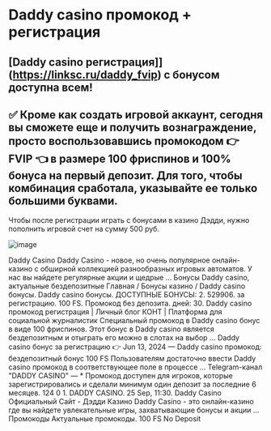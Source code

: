 # Daddy casino промокод + регистрация

## [Daddy casino регистрация]](https://linksc.ru/daddy_fvip) с бонусом доступна всем!

## ✅ Кроме как создать игровой аккаунт, сегодня вы сможете еще и получить вознаграждение, просто воспользовавшись промокодом 👉 FVIP 👈 в размере 100 фриспинов и 100% бонуса на первый депозит. Для того, чтобы комбинация сработала, указывайте ее только большими буквами.

Чтобы после регистрации играть с бонусами в казино Дэдди, нужно пополнить игровой счет на сумму 500 руб. 

![image](https://github.com/user-attachments/assets/56f3c4f0-45ff-4725-b9b4-6fe7f80e4a4e)

Daddy Casino Daddy Casino - новое, но очень популярное онлайн-казино с обширной коллекцией разнообразных игровых автоматов. У нас вы найдете регулярные акции и щедрые ... Бонусы Daddy casino, актуальные бездепозитные Главная / Бонусы казино / Daddy casino бонусы. Daddy casino бонусы. ДОСТУПНЫЕ БОНУСЫ: 2. 529906. за регистрацию. 100 FS. Промокод без депозита. дней: 30. Daddy casino промокод регистрация | Личный блог КОНТ | Платформа для социальной журналистик Специальный промокод в Daddy casino бонус в виде 100 фриспинов. Этот бонус в Daddy casino является бездепозитным и отыграть его можно в слотах на выбор ... Daddy casino бонус за регистрацию 👉 Jun 13, 2024 — Daddy casino промокод: бездепозитный бонус 100 FS Пользователям достаточно ввести Daddy casino промокод в соответствующее поле в процессе ... Telegram-канал "DADDY CASINO" — * Промокод доступен для игроков, которые зарегистрировались и сделали минимум один депозит за последние 6 месяцев. 124 0 1. DADDY CASINO. 25 Sep, 11:30. Daddy Casino Официальный Сайт - Дэдди Казино Daddy Casino - это онлайн-казино где вы найдете увлекательные игры, захватывающие бонусы и акции ... Промокоды Актуальные промокоды. 100 FS No Deposit
